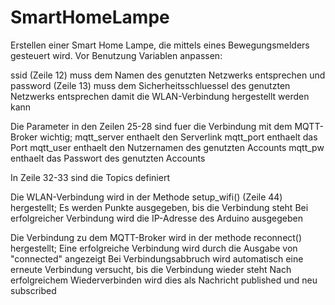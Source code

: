 # SmartHomeLampe
Erstellen einer Smart Home Lampe, die mittels eines Bewegungsmelders gesteuert wird.
Vor Benutzung Variablen anpassen:

ssid (Zeile 12) muss dem Namen des genutzten Netzwerks entsprechen
und
password (Zeile 13) muss dem Sicherheitsschluessel des genutzten Netzwerks entsprechen
damit die WLAN-Verbindung hergestellt werden kann

Die Parameter in den Zeilen 25-28 sind fuer die Verbindung mit dem MQTT-Broker wichtig;
mqtt_server enthaelt den Serverlink
mqtt_port enthaelt das Port
mqtt_user enthaelt den Nutzernamen des genutzten Accounts
mqtt_pw enthaelt das Passwort des genutzten Accounts

In Zeile 32-33 sind die Topics definiert



Die WLAN-Verbindung wird in der Methode setup_wifi() (Zeile 44) hergestellt;
Es werden Punkte ausgegeben, bis die Verbindung steht
Bei erfolgreicher Verbindung wird die IP-Adresse des Arduino ausgegeben



Die Verbindung zu dem MQTT-Broker wird in der methode reconnect() hergestellt;
Eine erfolgreiche Verbindung wird durch die Ausgabe von "connected" angezeigt
Bei Verbindungsabbruch wird automatisch eine erneute Verbindung versucht, bis die Verbindung wieder steht
Nach erfolgreichem Wiederverbinden wird dies als Nachricht published und neu subscribed
